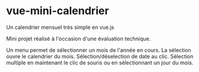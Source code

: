 # vue-mini-calendrier
Un calendrier mensuel très simple en vue.js

Mini projet réalisé à l'occasion d'une évaluation technique. 

Un menu permet de sélectionner un mois de l'année en cours. La sélection ouvre le calendrier du mois.
Sélection/déselection de date au clic. Sélection multiple en maintenant le clic de souris ou en sélectionnant un jour du mois.
